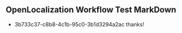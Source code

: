 ## OpenLocalization Workflow Test MarkDown
* 3b733c37-c8b8-4c1b-95c0-3b1d3294a2ac thanks!

<!--HONumber=Jul16_HO3-->


